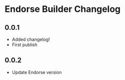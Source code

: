 # Endorse Builder Changelog

## 0.0.1
- Added changelog!
- First publish

## 0.0.2
- Update Endorse version